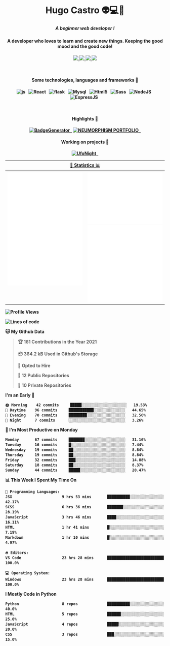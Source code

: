 <h1 align="center">Hugo Castro 👽💻🌌</h1>
<h5 align="center">A beginner web developer !</h5>
<h4 align="center">A developer who loves to learn and create new things. Keeping the good mood and the good code!<h4/>
<p align="center">
		<a href="https://stackoverflow.com/users/11444549/hugo">
		<img src="https://img.shields.io/badge/-Stackoverflow-79db75?style=for-the-badge&logo=Stackoverflow&logoColor=white" />
	</a>
		<a href="https://api.whatsapp.com/send?phone=5532988940411text=Oii, vim pelo github!">
		<img src="https://img.shields.io/badge/WHATSAPP-79db75.svg?&style=for-the-badge&logo=whatsapp&logoColor=white" />
	</a>
		<a href="mailto:hugocastrohc@outlook.com">
		<img src="https://img.shields.io/badge/email-79db75.svg?&style=for-the-badge&logo=protonmail&logoColor=white" />
	<a href="https://open.spotify.com/user/22uat6ppbmvcvyia5me7tdmci">
		<img src="https://img.shields.io/badge/spotify-79db75.svg?&style=for-the-badge&logo=spotify&logoColor=white" />
	</a>
</p>

<br>

<h4 align="center"> Some technologies, languages and frameworks 🚀<h4/>
	
<p align="center">
	<img src="https://img.shields.io/badge/javascript-79db75.svg?&style=for-the-badge&logo=javascript&logoColor=white" alt="js" />&nbsp;&nbsp;
	<img src="https://img.shields.io/badge/-React-79db75?style=for-the-badge&logo=react&logoColor=white" alt="React" />&nbsp;&nbsp;
	<img src="https://img.shields.io/badge/flask-79db75.svg?&style=for-the-badge&logo=flask&logoColor=white" alt="flask" />&nbsp;&nbsp;
	<img src="https://img.shields.io/badge/mysql-79db75.svg?style=for-the-badge&logo=mysql&logoColor=white" alt="Mysql" />&nbsp;&nbsp;
	<img src="https://img.shields.io/badge/html5-79db75.svg?style=for-the-badge&logo=html5&logoColor=white" alt="Html5" />&nbsp;&nbsp;
	<img src="https://img.shields.io/badge/sass-79db75.svg?style=for-the-badge&logo=sass&logoColor=white" alt="Sass" />&nbsp;&nbsp;
	<img src="https://img.shields.io/badge/node.js-79db75.svg?style=for-the-badge&" alt="NodeJS" />&nbsp;&nbsp;
	<img src="https://img.shields.io/badge/express.js-79db75.svg?style=for-the-badge&" alt="ExpressJS" />&nbsp;&nbsp;
	

</p>

<br>
<h4 align="center"> Highlights 🔆<h4/>
<p align="center">
	  <a text-decoration="none" href="https://pypi.org/project/BadgeGenerator"><img src="https://img.shields.io/badge/BadgeGenerator-79db75.svg?style=for-the-badge&logo=pythonfor-the-badge&logo=django" alt="BadgeGenerator" />&nbsp;&nbsp;<a/>
	<a text-decoration="none" href="https://github.com/HugoCastroBR/Neumorphism_Portfolio"><img src="https://img.shields.io/badge/neumorphism_portfolio-79db75.svg?style=for-the-badge" alt="NEUMORPHISM PORTFOLIO" />&nbsp;&nbsp;<a/>
</p>
<h4 align="center"> Working on projects 🔨<h4/>
	
<p align="center">
	<a text-decoration="none" href="https://github.com/HugoCastroBR/ufonight"><img src="https://img.shields.io/badge/UfoNight-79db75.svg?style=for-the-badge" alt="UfoNight"/>&nbsp;&nbsp;<a/>
</p>

<table>
	<tr>
	    <th colspan="2" align="center">
	      <a href="" >🧩 Statistics 📊 </a>
	    </th>
	</tr>
	<tr>
	    <th valign="top" width="600"><img src="https://github.com/HugoCastroBR/HugoCastroBR/blob/master/Isometric.svg"  /></th>
	    <th width="600"><img src="https://github.com/HugoCastroBR/HugoCastroBR/blob/master/metrics.plugin.habits.svg"  />
		<img src="https://github.com/HugoCastroBR/HugoCastroBR/blob/master/metrics.plugin.activity.svg"  />
	    </th>
  	</tr>
	
<table/>

<!--START_SECTION:waka-->
![Profile Views](http://img.shields.io/badge/Profile%20Views-267-blue)

![Lines of code](https://img.shields.io/badge/From%20Hello%20World%20I%27ve%20Written-68%20lines%20of%20code-blue)

**🐱 My Github Data** 

> 🏆 161 Contributions in the Year 2021
 > 
> 📦 364.2 kB Used in Github's Storage 
 > 
> 💼 Opted to Hire
 > 
> 📜 12 Public Repositories 
 > 
> 🔑 10 Private Repositories  
 > 
**I'm an Early 🐤** 

```text
🌞 Morning    42 commits     █████░░░░░░░░░░░░░░░░░░░░   19.53% 
🌆 Daytime    96 commits     ███████████░░░░░░░░░░░░░░   44.65% 
🌃 Evening    70 commits     ████████░░░░░░░░░░░░░░░░░   32.56% 
🌙 Night      7 commits      ░░░░░░░░░░░░░░░░░░░░░░░░░   3.26%

```
📅 **I'm Most Productive on Monday** 

```text
Monday       67 commits     ███████░░░░░░░░░░░░░░░░░░   31.16% 
Tuesday      16 commits     █░░░░░░░░░░░░░░░░░░░░░░░░   7.44% 
Wednesday    19 commits     ██░░░░░░░░░░░░░░░░░░░░░░░   8.84% 
Thursday     19 commits     ██░░░░░░░░░░░░░░░░░░░░░░░   8.84% 
Friday       32 commits     ███░░░░░░░░░░░░░░░░░░░░░░   14.88% 
Saturday     18 commits     ██░░░░░░░░░░░░░░░░░░░░░░░   8.37% 
Sunday       44 commits     █████░░░░░░░░░░░░░░░░░░░░   20.47%

```


📊 **This Week I Spent My Time On** 

```text
💬 Programming Languages: 
JSX                      9 hrs 53 mins       ██████████░░░░░░░░░░░░░░░   42.17% 
SCSS                     6 hrs 36 mins       ███████░░░░░░░░░░░░░░░░░░   28.19% 
JavaScript               3 hrs 46 mins       ████░░░░░░░░░░░░░░░░░░░░░   16.11% 
HTML                     1 hr 41 mins        █░░░░░░░░░░░░░░░░░░░░░░░░   7.19% 
Markdown                 1 hr 10 mins        █░░░░░░░░░░░░░░░░░░░░░░░░   4.97%

🔥 Editors: 
VS Code                  23 hrs 28 mins      █████████████████████████   100.0%

💻 Operating System: 
Windows                  23 hrs 28 mins      █████████████████████████   100.0%

```

**I Mostly Code in Python** 

```text
Python                   8 repos             ██████████░░░░░░░░░░░░░░░   40.0% 
HTML                     5 repos             ██████░░░░░░░░░░░░░░░░░░░   25.0% 
JavaScript               4 repos             █████░░░░░░░░░░░░░░░░░░░░   20.0% 
CSS                      3 repos             ███░░░░░░░░░░░░░░░░░░░░░░   15.0%

```



<!--END_SECTION:waka-->


